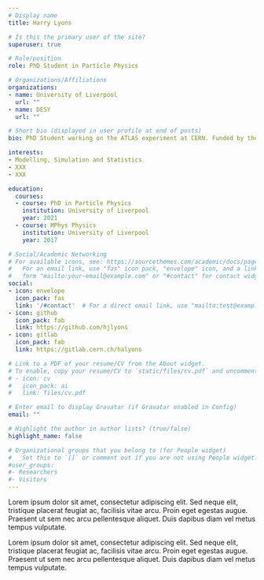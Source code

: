 ```yaml
---
# Display name
title: Harry Lyons

# Is this the primary user of the site?
superuser: true

# Role/position
role: PhD Student in Particle Physics

# Organizations/Affiliations
organizations:
- name: University of Liverpool
  url: ""
- name: DESY
  url: ""

# Short bio (displayed in user profile at end of posts)
bio: PhD Student working on the ATLAS experiment at CERN. Funded by the University of Liverpool and DESY.

interests:
- Modelling, Simulation and Statistics
- XXX
- XXX

education:
  courses:
  - course: PhD in Particle Physics
    institution: University of Liverpool
    year: 2021
  - course: MPhys Physics
    institution: University of Liverpool
    year: 2017

# Social/Academic Networking
# For available icons, see: https://sourcethemes.com/academic/docs/page-builder/#icons
#   For an email link, use "fas" icon pack, "envelope" icon, and a link in the
#   form "mailto:your-email@example.com" or "#contact" for contact widget.
social:
- icon: envelope
  icon_pack: fas
  link: '/#contact'  # For a direct email link, use "mailto:test@example.org".
- icon: github
  icon_pack: fab
  link: https://github.com/hjlyons
- icon: gitlab
  icon_pack: fab
  link: https://gitlab.cern.ch/halyons

# Link to a PDF of your resume/CV from the About widget.
# To enable, copy your resume/CV to `static/files/cv.pdf` and uncomment the lines below.
# - icon: cv
#   icon_pack: ai
#   link: files/cv.pdf

# Enter email to display Gravatar (if Gravatar enabled in Config)
email: ""

# Highlight the author in author lists? (true/false)
highlight_name: false

# Organizational groups that you belong to (for People widget)
#   Set this to `[]` or comment out if you are not using People widget.
#user_groups:
#- Researchers
#- Visitors
---
```


Lorem ipsum dolor sit amet, consectetur adipiscing elit. Sed neque elit, tristique placerat feugiat ac, facilisis vitae arcu. Proin eget egestas augue. Praesent ut sem nec arcu pellentesque aliquet. Duis dapibus diam vel metus tempus vulputate.

Lorem ipsum dolor sit amet, consectetur adipiscing elit. Sed neque elit, tristique placerat feugiat ac, facilisis vitae arcu. Proin eget egestas augue. Praesent ut sem nec arcu pellentesque aliquet. Duis dapibus diam vel metus tempus vulputate.
